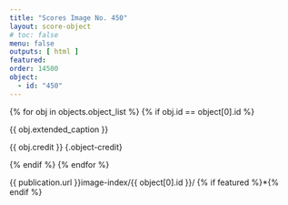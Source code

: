 ```yaml
---
title: "Scores Image No. 450"
layout: score-object
# toc: false
menu: false
outputs: [ html ]
featured: 
order: 14500
object:
  - id: "450"
---
```


{% for obj in objects.object_list %}
{% if obj.id == object[0].id %}

{{ obj.extended_caption }}

{{ obj.credit }} {.object-credit}

{% endif %}
{% endfor %}

<div class="object-credit object-url is-print-only">

{{ publication.url }}image-index/{{ object[0].id }}/ {% if featured %}*{% endif %}

</div>
